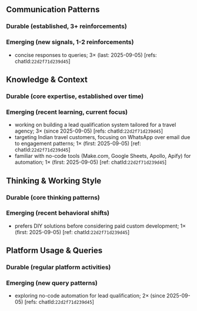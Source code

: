 ## Communication Patterns
### Durable (established, 3+ reinforcements)

### Emerging (new signals, 1-2 reinforcements)
- concise responses to queries; 3× (last: 2025-09-05) [refs: chatId:`22d2f71d239d45`]

## Knowledge & Context
### Durable (core expertise, established over time)

### Emerging (recent learning, current focus)
- working on building a lead qualification system tailored for a travel agency; 3× (since 2025-09-05) [refs: chatId:`22d2f71d239d45`]
- targeting Indian travel customers, focusing on WhatsApp over email due to engagement patterns; 1× (first: 2025-09-05) [ref: chatId:`22d2f71d239d45`]
- familiar with no-code tools (Make.com, Google Sheets, Apollo, Apify) for automation; 1× (first: 2025-09-05) [ref: chatId:`22d2f71d239d45`]

## Thinking & Working Style
### Durable (core thinking patterns)

### Emerging (recent behavioral shifts)
- prefers DIY solutions before considering paid custom development; 1× (first: 2025-09-05) [ref: chatId:`22d2f71d239d45`]

## Platform Usage & Queries
### Durable (regular platform activities)

### Emerging (new query patterns)
- exploring no-code automation for lead qualification; 2× (since 2025-09-05) [refs: chatId:`22d2f71d239d45`]